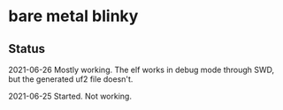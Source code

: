 # bare metal blinky

## Status

2021-06-26 Mostly working. The elf works in debug mode through SWD, but the generated uf2 file doesn't.

2021-06-25 Started. Not working.
